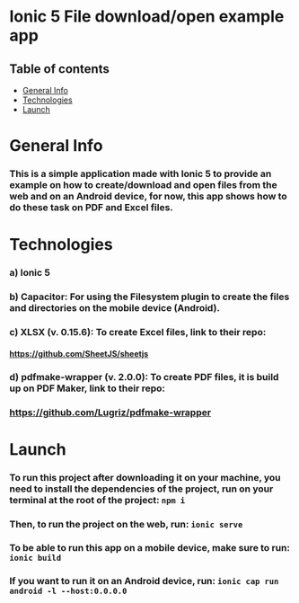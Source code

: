 # Ionic 5 File download/open example app

## Table of contents
* [General Info](#general-info)
* [Technologies](#technologies)
* [Launch](#launch)

# General Info
### This is a simple application made with Ionic 5 to provide an example on how to create/download and open files from the web and on an Android device, for now, this app shows how to do these task on PDF and Excel files.

# Technologies
### a) Ionic 5

### b) Capacitor: For using the Filesystem plugin to create the files and directories on the mobile device (Android).

### c) XLSX (v. 0.15.6): To create Excel files, link to their repo:
#### https://github.com/SheetJS/sheetjs

### d) pdfmake-wrapper (v. 2.0.0): To create PDF files, it is build up on PDF Maker, link to their repo:
### https://github.com/Lugriz/pdfmake-wrapper

# Launch

### To run this project after downloading it on your machine, you need to install the dependencies of the project, run on your terminal at the root of the project: `npm i`

### Then, to run the project on the web, run: `ionic serve`

### To be able to run this app on a mobile device, make sure to run: `ionic build`

### If you want to run it on an Android device, run: `ionic cap run android -l --host:0.0.0.0`